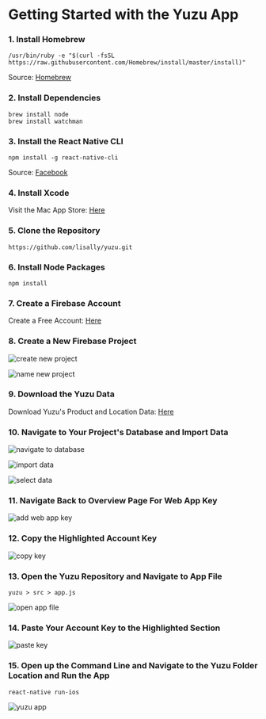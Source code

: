 # Getting Started with the Yuzu App

### 1. Install Homebrew
	/usr/bin/ruby -e "$(curl -fsSL https://raw.githubusercontent.com/Homebrew/install/master/install)"
Source: [Homebrew](https://brew.sh/)

### 2. Install Dependencies
	brew install node
	brew install watchman
	
### 3. Install the React Native CLI
	npm install -g react-native-cli

Source: [Facebook](https://facebook.github.io/react-native/docs/getting-started.html)
	
### 4. Install Xcode
Visit the Mac App Store: [Here](https://itunes.apple.com/us/app/xcode/id497799835?mt=12)

### 5. Clone the Repository
	https://github.com/lisally/yuzu.git
	
### 6. Install Node Packages
	npm install
	
### 7. Create a Firebase Account
Create a Free Account: [Here](https://firebase.google.com/)

### 8. Create a New Firebase Project
![create new project](./images/1.png)

![name new project](./images/2.png)

### 9. Download the Yuzu Data
Download Yuzu's Product and Location Data: [Here](https://github.com/lisally/yuzu/tree/master/documentation/yuzu_data.json)

### 10. Navigate to Your Project's Database and Import Data
![navigate to database](./images/3.png)

![import data](./images/4.png)

![select data](./images/5.png)

### 11. Navigate Back to Overview Page For Web App Key
![add web app key](./images/6.png)

### 12. Copy the Highlighted Account Key
![copy key](./images/7.png)

### 13. Open the Yuzu Repository and Navigate to App File
	yuzu > src > app.js

![open app file](./images/8.png)

### 14. Paste Your Account Key to the Highlighted Section
![paste key](./images/9.png)

### 15. Open up the Command Line and Navigate to the Yuzu Folder Location and Run the App
	react-native run-ios
	
![yuzu app](./images/10.png)
